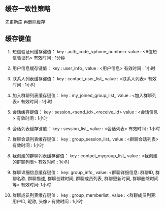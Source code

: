 ## 缓存一致性策略
先更新库 再删除缓存


## 缓存键值
1. 短信验证码缓存键值：
key : auth_code_<phone_number>
value : <6位短信验证码>
有效时间 : 1分钟

2. 用户信息缓存键值：
key : user_info_<uuid>
value : <用户信息>
有效时间 : 1小时

3. 联系人列表缓存键值：
key : contact_user_list_<uuid>
value : <联系人列表>
有效时间 : 1小时

4. 加入群聊列表缓存键值：
key : my_joined_group_list_<uuid>
value : <加入群聊列表>
有效时间 : 1小时

5. 会话缓存键值：
key : session_<send_id>_<receive_id>
value : <会话信息>
有效时间 : 1小时

6. 会话列表缓存键值：
key : session_list_<uuid>
value : <会话列表>
有效时间 : 1小时

7. 群聊会话列表缓存键值：
key : group_session_list_<uuid>
value : <群聊会话列表>
有效时间 : 1小时

8. 我创建的群聊列表缓存键值：
key : contact_mygroup_list_<uuid>
value : <我创建的群聊列表>
有效时间 : 1小时

9. 群聊详细信息缓存键值：
key: group_info_<groupId>
value: <群聊详细信息: 群聊ID, 群聊名称, 群聊描述, 群聊创建时间, 群聊成员列表, 群聊更新时间, 群聊删除时间等>
有效时间: 1小时

10. 群聊成员列表缓存键值：
key : group_memberlist_<groupId>
value : <群聊成员列表: 用户ID, 昵称, 头像>
有效时间 : 1小时 
